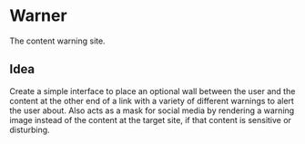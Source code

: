# Warner

The content warning site.
 
 ## Idea
 
 Create a simple interface to place an optional wall between the user and the content at the other end of a link with a
 variety of different warnings to alert the user about. Also acts as a mask for social media by rendering a warning image
 instead of the content at the target site, if that content is sensitive or disturbing.